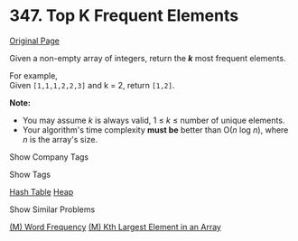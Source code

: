 # 347. Top K Frequent Elements

[Original Page](https://leetcode.com/problems/top-k-frequent-elements/)

Given a non-empty array of integers, return the **_k_** most frequent elements.

For example,  
Given `[1,1,1,2,2,3]` and k = 2, return `[1,2]`.

**Note:**  

*   You may assume _k_ is always valid, 1 ≤ _k_ ≤ number of unique elements.
*   Your algorithm's time complexity **must be** better than O(_n_ log _n_), where _n_ is the array's size.

<div>

<div id="company_tags" class="btn btn-xs btn-warning">Show Company Tags</div>

<span class="hidebutton" style="display: none;">[Pocket Gems](/company/pocket-gems/) [Yelp](/company/yelp/)</span></div>

<div>

<div id="tags" class="btn btn-xs btn-warning">Show Tags</div>

<span class="hidebutton">[Hash Table](/tag/hash-table/) [Heap](/tag/heap/)</span></div>

<div>

<div id="similar" class="btn btn-xs btn-warning">Show Similar Problems</div>

<span class="hidebutton">[(M) Word Frequency](/problems/word-frequency/) [(M) Kth Largest Element in an Array](/problems/kth-largest-element-in-an-array/)</span></div>